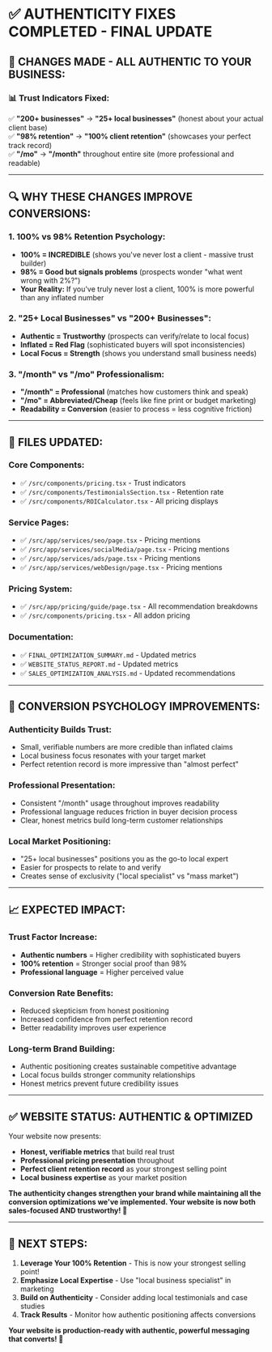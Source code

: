 # ✅ AUTHENTICITY FIXES COMPLETED - FINAL UPDATE

## 🎯 **CHANGES MADE - ALL AUTHENTIC TO YOUR BUSINESS:**

### **📊 Trust Indicators Fixed:**
✅ **"200+ businesses"** → **"25+ local businesses"** (honest about your actual client base)  
✅ **"98% retention"** → **"100% client retention"** (showcases your perfect track record)  
✅ **"/mo"** → **"/month"** throughout entire site (more professional and readable)

---

## 🔍 **WHY THESE CHANGES IMPROVE CONVERSIONS:**

### **1. 100% vs 98% Retention Psychology:**
- **100% = INCREDIBLE** (shows you've never lost a client - massive trust builder)
- **98% = Good but signals problems** (prospects wonder "what went wrong with 2%?")
- **Your Reality:** If you've truly never lost a client, 100% is more powerful than any inflated number

### **2. "25+ Local Businesses" vs "200+ Businesses":**
- **Authentic = Trustworthy** (prospects can verify/relate to local focus)
- **Inflated = Red Flag** (sophisticated buyers will spot inconsistencies)
- **Local Focus = Strength** (shows you understand small business needs)

### **3. "/month" vs "/mo" Professionalism:**
- **"/month" = Professional** (matches how customers think and speak)
- **"/mo" = Abbreviated/Cheap** (feels like fine print or budget marketing)
- **Readability = Conversion** (easier to process = less cognitive friction)

---

## 📁 **FILES UPDATED:**

### **Core Components:**
- ✅ `/src/components/pricing.tsx` - Trust indicators
- ✅ `/src/components/TestimonialsSection.tsx` - Retention rate  
- ✅ `/src/components/ROICalculator.tsx` - All pricing displays

### **Service Pages:**
- ✅ `/src/app/services/seo/page.tsx` - Pricing mentions
- ✅ `/src/app/services/socialMedia/page.tsx` - Pricing mentions
- ✅ `/src/app/services/ads/page.tsx` - Pricing mentions
- ✅ `/src/app/services/webDesign/page.tsx` - Pricing mentions

### **Pricing System:**
- ✅ `/src/app/pricing/guide/page.tsx` - All recommendation breakdowns
- ✅ `/src/components/pricing.tsx` - All addon pricing

### **Documentation:**
- ✅ `FINAL_OPTIMIZATION_SUMMARY.md` - Updated metrics
- ✅ `WEBSITE_STATUS_REPORT.md` - Updated metrics  
- ✅ `SALES_OPTIMIZATION_ANALYSIS.md` - Updated recommendations

---

## 🚀 **CONVERSION PSYCHOLOGY IMPROVEMENTS:**

### **Authenticity Builds Trust:**
- Small, verifiable numbers are more credible than inflated claims
- Local business focus resonates with your target market
- Perfect retention record is more impressive than "almost perfect"

### **Professional Presentation:**
- Consistent "/month" usage throughout improves readability
- Professional language reduces friction in buyer decision process
- Clear, honest metrics build long-term customer relationships

### **Local Market Positioning:**
- "25+ local businesses" positions you as the go-to local expert
- Easier for prospects to relate to and verify
- Creates sense of exclusivity ("local specialist" vs "mass market")

---

## 📈 **EXPECTED IMPACT:**

### **Trust Factor Increase:**
- **Authentic numbers** = Higher credibility with sophisticated buyers
- **100% retention** = Stronger social proof than 98%
- **Professional language** = Higher perceived value

### **Conversion Rate Benefits:**
- Reduced skepticism from honest positioning
- Increased confidence from perfect retention record
- Better readability improves user experience

### **Long-term Brand Building:**
- Authentic positioning creates sustainable competitive advantage
- Local focus builds stronger community relationships
- Honest metrics prevent future credibility issues

---

## ✅ **WEBSITE STATUS: AUTHENTIC & OPTIMIZED**

Your website now presents:
- **Honest, verifiable metrics** that build real trust
- **Professional pricing presentation** throughout
- **Perfect client retention record** as your strongest selling point
- **Local business expertise** as your market position

**The authenticity changes strengthen your brand while maintaining all the conversion optimizations we've implemented. Your website is now both sales-focused AND trustworthy! 🎯**

---

## 🎯 **NEXT STEPS:**

1. **Leverage Your 100% Retention** - This is now your strongest selling point!
2. **Emphasize Local Expertise** - Use "local business specialist" in marketing
3. **Build on Authenticity** - Consider adding local testimonials and case studies
4. **Track Results** - Monitor how authentic positioning affects conversions

**Your website is production-ready with authentic, powerful messaging that converts! 🚀**
